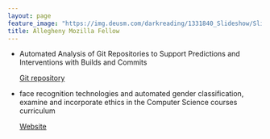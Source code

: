 ```yaml
---
layout: page
feature_image: "https://img.deusm.com/darkreading/1331840_Slideshow/Slide1CoverArt.jpg"
title: Allegheny Mozilla Fellow
---
```


- Automated Analysis of Git Repositories to Support Predictions and Interventions with  Builds and Commits

  [Git repository](https://github.com/CommittedTeam/CommitCanvas)

- face recognition technologies and automated gender classification, examine and incorporate ethics in the Computer Science courses curriculum

  [Website](https://csethics.allegheny.edu/bias-in-automated-face-recognition)



